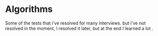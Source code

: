 # Algorithms 

Some of the tests that i've resolved for many interviews. but i've not resolved in the moment, I resolved it later, but at the end I learned a lot .
